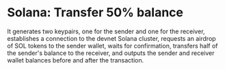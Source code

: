 # Solana: Transfer 50% balance 
 It generates two keypairs, one for the sender and one for the receiver, establishes a connection to the devnet Solana cluster, requests an airdrop of SOL tokens to the sender wallet, waits for confirmation, transfers half of the sender's balance to the receiver, and outputs the sender and receiver wallet balances before and after the transaction.

